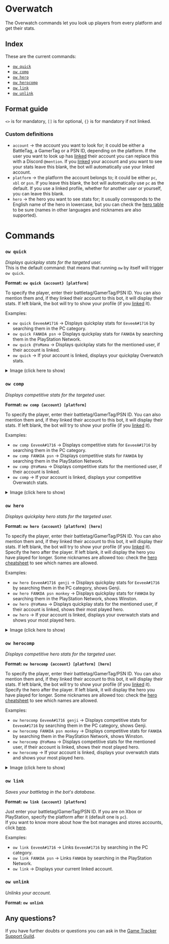 # Overwatch
The Overwatch commands let you look up players from every platform and get their stats.


## Index
These are the current commands:  
* [`ow quick`](#ow-quick)
* [`ow comp`](#ow-comp)
* [`ow hero`](#ow-hero)
* [`ow herocomp`](#ow-herocomp)
* [`ow link`](#ow-link)
* [`ow unlink`](#ow-unlink)

## Format guide
`<>` is for mandatory, `[]` is for optional, `{}` is for mandatory if not linked.

### Custom definitions
* `account` → the account you want to look for; it could be either a BattleTag, a GamerTag or a PSN ID, depending on the platform. If the user you want to look up has [linked](#ow-link) their account you can replace this with a Discord `@mention`. If you [linked](#ow-link) your account and you want to see your stats leave this blank, the bot will automatically use your linked account.
* `platform` → the platform the account belongs to; it could be either `pc`, `xbl` or `psn`. If you leave this blank, the bot will automatically use `pc` as the default. If you use a linked profile, whether for another user or yourself, you can leave this blank.
* `hero` → the hero you want to see stats for; it usually corresponds to the English name of the hero in lowercase, but you can check the [hero table](./OW_HEROES.md) to be sure (names in other languages and nicknames are also supported).

# Commands

### `ow quick`

_Displays quickplay stats for the targeted user._  
This is the default command: that means that running `ow` by itself will trigger `ow quick`.

**Format: `ow quick {account} [platform]`**

To specify the player, enter their battletag/GamerTag/PSN ID. You can also mention them and, if they linked their account to this bot, it will display their stats. If left blank, the bot will try to show your profile (if you [linked](#ow-link) it).

Examples:  
* `ow quick EeveeA#1716` → Displays quickplay stats for `EeveeA#1716` by searching them in the PC category.
* `ow quick FANKDA psn` → Displays quickplay stats for `FANKDA` by searching them in the PlayStation Network.
* `ow quick @YoMama` → Displays quickplay stats for the mentioned user, if their account is linked.
* `ow quick` → If your account is linked, displays your quickplay Overwatch stats.

<details>
<summary>Image (click here to show)</summary>  

![k](img/ow-quick-0.png)
</details>

### `ow comp`

_Displays competitive stats for the targeted user._

**Format: `ow comp {account} [platform]`**

To specify the player, enter their battletag/GamerTag/PSN ID. You can also mention them and, if they linked their account to this bot, it will display their stats. If left blank, the bot will try to show your profile (if you [linked](#ow-link) it).

Examples:
* `ow comp EeveeA#1716` → Displays competitive stats for `EeveeA#1716` by searching them in the PC category.
* `ow comp FANKDA psn` → Displays competitive stats for `FANKDA` by searching them in the PlayStation Network.
* `ow comp @YoMama` → Displays competitive stats for the mentioned user, if their account is linked.
* `ow comp` → If your account is linked, displays your competitive Overwatch stats.

<details>
<summary>Image (click here to show)</summary>  

![k](img/ow-comp-0.png)
</details>

### `ow hero`

_Displays quickplay hero stats for the targeted user._

**Format: `ow hero {account} [platform] [hero]`**

To specify the player, enter their battletag/GamerTag/PSN ID. You can also mention them and, if they linked their account to this bot, it will display their stats. If left blank, the bot will try to show your profile (if you [linked](#ow-link) it).  
Specify the hero after the player. If left blank, it will display the hero you have played for longer. Some nicknames are allowed too: check the [hero cheatsheet](./OW_HEROES.md) to see which names are allowed.

Examples:
* `ow hero EeveeA#1716 genji` → Displays quickplay stats for `EeveeA#1716` by searching them in the PC category, shows Genji.
* `ow hero FANKDA psn monkey` → Displays quickplay stats for `FANKDA` by searching them in the PlayStation Network, shows Winston.
* `ow hero @YoMama` → Displays quickplay stats for the mentioned user, if their account is linked, shows their most played hero.
* `ow hero` → If your account is linked, displays your overwatch stats and shows your most played hero.

<details>
<summary>Image (click here to show)</summary>  

![k](img/ow-hero-0.png)
</details>

### `ow herocomp`

_Displays competitive hero stats for the targeted user._

**Format: `ow herocomp {account} [platform] [hero]`**

To specify the player, enter their battletag/GamerTag/PSN ID. You can also mention them and, if they linked their account to this bot, it will display their stats. If left blank, the bot will try to show your profile (if you [linked](#ow-link) it).  
Specify the hero after the player. If left blank, it will display the hero you have played for longer. Some nicknames are allowed too: check the [hero cheatsheet](./OW_HEROES.md) to see which names are allowed.

Examples:
* `ow herocomp EeveeA#1716 genji` → Displays competitive stats for `EeveeA#1716` by searching them in the PC category, shows Genji.
* `ow herocomp FANKDA psn monkey` → Displays competitive stats for `FANKDA` by searching them in the PlayStation Network, shows Winston.
* `ow herocomp @YoMama` → Displays competitive stats for the mentioned user, if their account is linked, shows their most played hero.
* `ow herocomp` → If your account is linked, displays your overwatch stats and shows your most played hero.

<details>
<summary>Image (click here to show)</summary>  

![k](img/ow-herocomp-0.png)
</details>

### `ow link`

_Saves your battletag in the bot's database._

**Format: `ow link {account} [platform]`**

Just enter your battletag/GamerTag/PSN ID. If you are on Xbox or PlayStation, specify the platform after it (default one is `pc`).  
If you want to know more about how the bot manages and stores accounts, click [here](../STORED_DATA).

Examples:
* `ow link EeveeA#1716` → Links `EeveeA#1716` by searching in the PC category.
* `ow link FANKDA psn` → Links `FANKDA` by searching in the PlayStation Network.
* `ow link` → Displays your current linked account.

### `ow unlink`

_Unlinks your account._

**Format: `ow unlink`**

## Any questions?

If you have further doubts or questions you can ask in the [Game Tracker Support Guild](https://discord.gg/ZhnWkqc).
